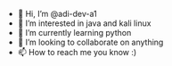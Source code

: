 - 👋 Hi, I’m @adi-dev-a1
- 👀 I’m interested in java and kali linux
- 🌱 I’m currently learning python
- 💞️ I’m looking to collaborate on anything
- 📫 How to reach me you know :)

<!---
adi-dev-a1/adi-dev-a1 is a ✨ special ✨ repository because its `README.md` (this file) appears on your GitHub profile.
You can click the Preview link to take a look at your changes.
--->
